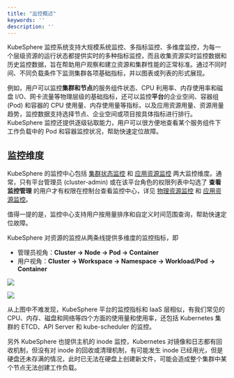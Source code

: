 ```yaml
---
title: "监控概述"
keywords: ''
description: ''
---
```


KubeSphere 监控系统支持大规模系统监控、多指标监控、多维度监控，为每一个层级资源的运行状态都提供实时的多种指标监控，而且收集资源实时监控数据和历史监控数据，旨在帮助用户观察和建立资源和集群性能的正常标准。通过不同时间、不同负载条件下监测集群各项基础指标，并以图表或列表的形式展现。

例如，用户可以监控**集群和节点**的服务组件状态、CPU 利用率、内存使用率和磁盘 I/O、网卡流量等物理层级的基础指标，还可以监控**平台**的企业空间、容器组 (Pod) 和容器的 CPU 使用量、内存使用量等指标，以及应用资源用量、资源用量趋势，监控数据支持选择节点、企业空间或项目按具体指标进行排行。KubeSphere 监控还提供逐级钻取能力，用户可以很方便地查看某个服务组件下工作负载中的 Pod 和容器监控状况，帮助快速定位故障。


## 监控维度

KubeSphere 的监控中心包括 [集群状态监控](../cluster-resources) 和 [应用资源监控](../application-resources) 两大监控维度。通常，只有平台管理员 (cluster-admin) 或在该平台角色的权限列表中勾选了 **查看监控管理** 的用户才有权限在控制台查看监控中心，详见 [物理资源监控](../cluster-resources) 和 [应用资源监控](../application-resources)。

值得一提的是，监控中心支持用户按用量排序和自定义时间范围查询，帮助快速定位故障。

KubeSphere 对资源的监控从两条线提供多维度的监控指标，即
- 管理员视角：**Cluster -> Node -> Pod -> Container** 
- 用户视角：**Cluster -> Workspace -> Namespace -> Workload/Pod -> Container**

![](https://pek3b.qingstor.com/kubesphere-docs/png/20190702004824.png)

![](https://pek3b.qingstor.com/kubesphere-docs/png/20190702004904.png)

从上图中不难发现，KubeSphere 平台的监控指标和 IaaS 层相似，有我们常见的 CPU、内存、磁盘和网络等四个方面的使用量和使用率，还包括 Kubernetes 集群的 ETCD、API Server 和 kube-scheduler 的监控。

另外 KubeSphere 也提供主机的 inode 监控，Kubernetes 对镜像和日志都有回收机制，但没有对 inode 的回收或清理机制，有可能发生 inode 已经用光，但是硬盘还未存满的情况，此时已无法在硬盘上创建新文件，可能会造成整个集群中某个节点无法创建工作负载。
